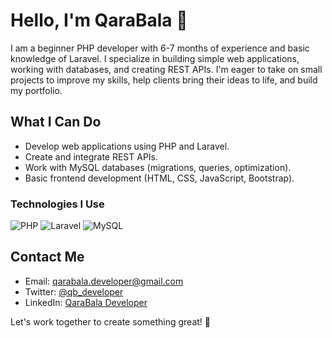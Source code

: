# Hello, I'm QaraBala 👋

I am a beginner PHP developer with 6-7 months of experience and basic knowledge of Laravel. I specialize in building simple web applications, working with databases, and creating REST APIs. I'm eager to take on small projects to improve my skills, help clients bring their ideas to life, and build my portfolio.

## What I Can Do
- Develop web applications using PHP and Laravel.  
- Create and integrate REST APIs.  
- Work with MySQL databases (migrations, queries, optimization).  
- Basic frontend development (HTML, CSS, JavaScript, Bootstrap).  

### Technologies I Use
![PHP](https://img.shields.io/badge/PHP-777BB4?style=for-the-badge&logo=php&logoColor=white)
![Laravel](https://img.shields.io/badge/Laravel-FF2D20?style=for-the-badge&logo=laravel&logoColor=white)
![MySQL](https://img.shields.io/badge/MySQL-005C84?style=for-the-badge&logo=mysql&logoColor=white)

## Contact Me
- Email: qarabala.developer@gmail.com  
- Twitter: [@qb_developer](https://twitter.com/qb_developer)  
- LinkedIn: [QaraBala Developer](https://linkedin.com/in/qarabala-developer)  

Let's work together to create something great! 🚀
